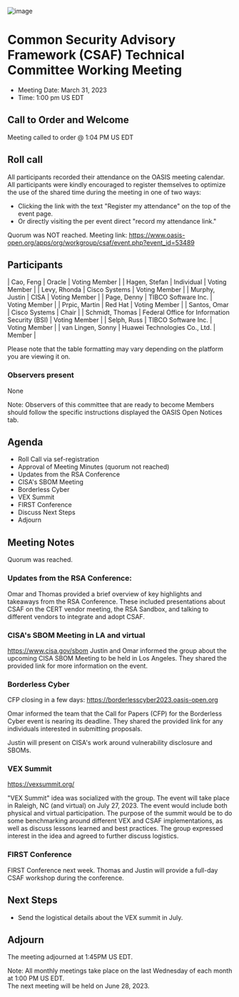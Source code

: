 ![image](https://user-images.githubusercontent.com/1690898/139102180-5c1e2583-14f1-4f58-ab2b-9e3807ed529c.png)

# Common Security Advisory Framework (CSAF) Technical Committee Working Meeting

- Meeting Date: March 31, 2023
- Time: 1:00 pm US EDT

## Call to Order and Welcome

Meeting called to order @ 1:04 PM US EDT

## Roll call

All participants recorded their attendance on the OASIS meeting calendar. 
All participants were kindly encouraged to register themselves to optimize the use of the shared time during the meeting in one of two ways:
- Clicking the link with the text "Register my attendance" on the top of the event page.
- Or directly visiting the per event direct "record my attendance link." 

Quorum was NOT reached.
Meeting link: https://www.oasis-open.org/apps/org/workgroup/csaf/event.php?event_id=53489


## Participants

| Cao, Feng       | Oracle | Voting Member |
| Hagen, Stefan   | Individual | Voting Member |
| Levy, Rhonda    | Cisco Systems | Voting Member |
| Murphy, Justin  | CISA | Voting Member |
| Page, Denny     | TIBCO Software Inc. | Voting Member |
| Prpic, Martin   | Red Hat | Voting Member |
| Santos, Omar    | Cisco Systems | Chair |
| Schmidt, Thomas | Federal Office for Information Security (BSI) | Voting Member |
| Selph, Russ     | TIBCO Software Inc. | Voting Member |
| van Lingen, Sonny | Huawei Technologies Co., Ltd. | Member |

Please note that the table formatting may vary depending on the platform you are viewing it on.

### Observers present

None

Note: Observers of this committee that are ready to become Members should follow the specific instructions displayed the OASIS Open Notices tab.

## Agenda
- Roll Call via sef-registration
- Approval of Meeting Minutes (quorum not reached)
- Updates from the RSA Conference
- CISA's SBOM Meeting
- Borderless Cyber
- VEX Summit
- FIRST Conference
- Discuss Next Steps
- Adjourn

## Meeting Notes

Quorum was reached. 

### Updates from the RSA Conference:

Omar and Thomas provided a brief overview of key highlights and takeaways from the RSA Conference. These included presentations about CSAF on the CERT vendor meeting, the RSA Sandbox, and talking to different vendors to integrate and adopt CSAF.

### CISA's SBOM Meeting in LA and virtual
https://www.cisa.gov/sbom
Justin and Omar informed the group about the upcoming CISA SBOM Meeting to be held in Los Angeles. They shared the provided link for more information on the event.

### Borderless Cyber 
CFP closing in a few days: https://borderlesscyber2023.oasis-open.org

Omar informed the team that the Call for Papers (CFP) for the Borderless Cyber event is nearing its deadline. They shared the provided link for any individuals interested in submitting proposals.

Justin will present on CISA's work around vulnerability disclosure and SBOMs.

### VEX Summit 
https://vexsummit.org/ 

"VEX Summit" idea was socialized with the group. The event will take place in Raleigh, NC (and virtual) on July 27, 2023.
The event would include both physical and virtual participation. The purpose of the summit would be to do some benchmarking around different VEX and CSAF implementations, as well as discuss lessons learned and best practices.
The group expressed interest in the idea and agreed to further discuss logistics. 

### FIRST Conference
FIRST Conference next week. Thomas and Justin will provide a full-day CSAF workshop during the conference.


## Next Steps
- Send the logistical details about the VEX summit in July.

## Adjourn
The meeting adjourned at 1:45PM US EDT.

Note: All monthly meetings take place on the last Wednesday of each month at 1:00 PM US EDT.     
The next meeting will be held on June 28, 2023.  
